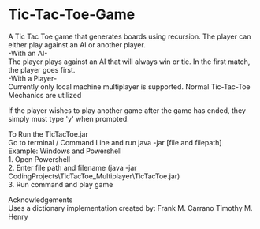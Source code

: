 # Tic-Tac-Toe-Game
A Tic Tac Toe game that generates boards using recursion.
The player can either play against an AI or another player.  
  -With an AI-  
    The player plays against an AI that will always win or tie.
    In the first match, the player goes first.  
   -With a Player-    
    Currently only local machine multiplayer is supported.
    Normal Tic-Tac-Toe Mechanics are utilized


If the player wishes to play another game after the game has ended,
they simply must type 'y' when prompted.

To Run the TicTacToe.jar  
  Go to terminal / Command Line and run java -jar [file and filepath]  
  Example: Windows and Powershell  
     1. Open Powershell  
     2. Enter file path and filename (java -jar CodingProjects\TicTacToe_Multiplayer\TicTacToe.jar)  
     3. Run command and play game


Acknowledgements  
Uses a dictionary implementation created by:
Frank M. Carrano
Timothy M. Henry
